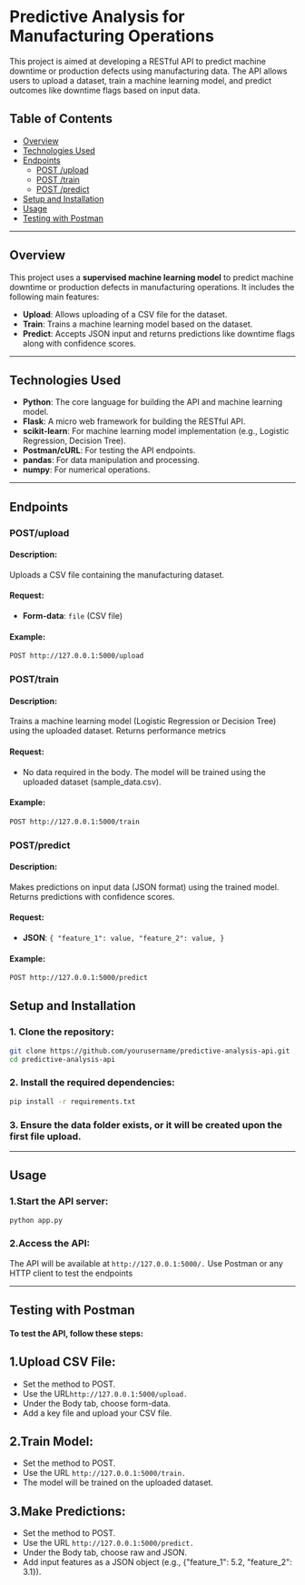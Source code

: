 # Predictive Analysis for Manufacturing Operations

This project is aimed at developing a RESTful API to predict machine downtime or production defects using manufacturing data. The API allows users to upload a dataset, train a machine learning model, and predict outcomes like downtime flags based on input data.

## Table of Contents

- [Overview](#overview)
- [Technologies Used](#technologies-used)
- [Endpoints](#endpoints)
  - [POST /upload](#post-upload)
  - [POST /train](#post-train)
  - [POST /predict](#post-predict)
- [Setup and Installation](#setup-and-installation)
- [Usage](#usage)
- [Testing with Postman](#testing-with-postman)


---

## Overview

This project uses a **supervised machine learning model** to predict machine downtime or production defects in manufacturing operations. It includes the following main features:
- **Upload**: Allows uploading of a CSV file for the dataset.
- **Train**: Trains a machine learning model based on the dataset.
- **Predict**: Accepts JSON input and returns predictions like downtime flags along with confidence scores.

---

## Technologies Used

- **Python**: The core language for building the API and machine learning model.
- **Flask**: A micro web framework for building the RESTful API.
- **scikit-learn**: For machine learning model implementation (e.g., Logistic Regression, Decision Tree).
- **Postman/cURL**: For testing the API endpoints.
- **pandas**: For data manipulation and processing.
- **numpy**: For numerical operations.

---

## Endpoints
### POST/upload

#### Description:
Uploads a CSV file containing the manufacturing dataset.

#### Request:
- **Form-data**: `file` (CSV file)

#### Example:
```bash
POST http://127.0.0.1:5000/upload
```

### POST/train

#### Description:
Trains a machine learning model (Logistic Regression or Decision Tree) using the uploaded dataset. Returns performance metrics

#### Request:
- No data required in the body. The model will be trained using the uploaded dataset (sample_data.csv).

#### Example:
```bash
POST http://127.0.0.1:5000/train
```
### POST/predict

#### Description:
Makes predictions on input data (JSON format) using the trained model. Returns predictions with confidence scores.

#### Request:
- **JSON**: 
`{
  "feature_1": value,
  "feature_2": value,
}`

#### Example:
```bash
POST http://127.0.0.1:5000/predict
```
## Setup and Installation
### 1. Clone the repository:

```bash
git clone https://github.com/yourusername/predictive-analysis-api.git
cd predictive-analysis-api
```

### 2. Install the required dependencies:

```bash
pip install -r requirements.txt
```

### 3. Ensure the data folder exists, or it will be created upon the first file upload.
---
## Usage
### 1.Start the API server:

```bash
python app.py
```

### 2.Access the API:

The API will be available at ```http://127.0.0.1:5000/.```
Use Postman or any HTTP client to test the endpoints

---

## Testing with Postman
#### To test the API, follow these steps:

## 1.Upload CSV File:

- Set the method to POST.
- Use the URL```http://127.0.0.1:5000/upload.```
- Under the Body tab, choose form-data.
- Add a key file and upload your CSV file.

## 2.Train Model:

- Set the method to POST.
- Use the URL ```http://127.0.0.1:5000/train.```
- The model will be trained on the uploaded dataset.
## 3.Make Predictions:

- Set the method to POST.
- Use the URL ```http://127.0.0.1:5000/predict.```
- Under the Body tab, choose raw and JSON.
- Add input features as a JSON object (e.g., {"feature_1": 5.2, "feature_2": 3.1}).





